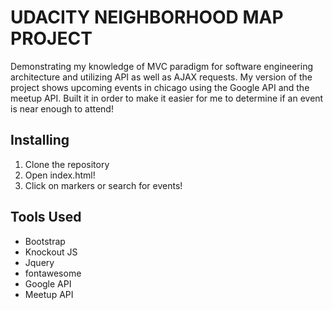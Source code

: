 # UDACITY NEIGHBORHOOD MAP PROJECT
Demonstrating my knowledge of MVC paradigm for software engineering architecture and utilizing
API as well as AJAX requests. My version of the project shows upcoming events in chicago using the Google API and the meetup API. Built it in order to make it easier for me to determine if an event is near enough to attend!

## Installing
1. Clone the repository
2. Open index.html!
3. Click on markers or search for events!

## Tools Used
* Bootstrap
* Knockout JS
* Jquery
* fontawesome
* Google API
* Meetup API

